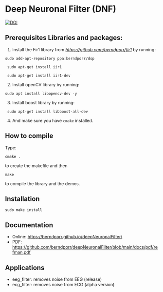 # Deep Neuronal Filter (DNF)

[![DOI](https://zenodo.org/badge/DOI/10.5281/zenodo.6360675.svg)](https://doi.org/10.5281/zenodo.6360675)

## Prerequisites Libraries and packages:
1) Install the Fir1 library from _https://github.com/berndporr/fir1_ by running:

` sudo add-apt-repository ppa:berndporr/dsp `

` sudo apt-get install iir1` 

` sudo apt-get install iir1-dev`

2) Install openCV library by running:

` sudo apt install libopencv-dev -y `

3) Install boost library by running:

` sudo apt-get install libboost-all-dev`

4) And make sure you have ` cmake ` installed.

## How to compile

Type:

```
cmake .
```
to create the makefile and then

```
make
```
to compile the library and the demos.

## Installation

```
sudo make install
```

## Documentation

 - Online: https://berndporr.github.io/deepNeuronalFilter/
 - PDF: https://github.com/berndporr/deepNeuronalFilter/blob/main/docs/pdf/refman.pdf

## Applications

 - eeg_filter: removes noise from EEG (release)
 - ecg_filter: removes noise from ECG (alpha version)

